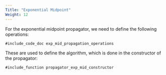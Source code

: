 ```yaml
---
Title: "Exponential Midpoint"
Weight: 12
---
```


For the exponential midpoint propagator, we need to define the following operations:
```Fortran
#include_code_doc exp_mid_propagation_operations
```
These are used to define the algorithm, which is done in the constructor of the propagator:
```Fortran
#include_function propagator_exp_mid_constructor
```
